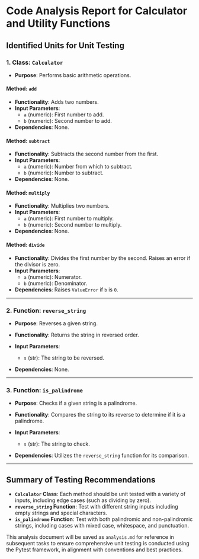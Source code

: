 # Code Analysis Report for Calculator and Utility Functions

## Identified Units for Unit Testing

### 1. Class: `Calculator`
- **Purpose**: Performs basic arithmetic operations.
  
#### Method: `add`
- **Functionality**: Adds two numbers.
- **Input Parameters**: 
  - `a` (numeric): First number to add.
  - `b` (numeric): Second number to add.
- **Dependencies**: None.

#### Method: `subtract`
- **Functionality**: Subtracts the second number from the first.
- **Input Parameters**: 
  - `a` (numeric): Number from which to subtract.
  - `b` (numeric): Number to subtract.
- **Dependencies**: None.

#### Method: `multiply`
- **Functionality**: Multiplies two numbers.
- **Input Parameters**: 
  - `a` (numeric): First number to multiply.
  - `b` (numeric): Second number to multiply.
- **Dependencies**: None.

#### Method: `divide`
- **Functionality**: Divides the first number by the second. Raises an error if the divisor is zero.
- **Input Parameters**: 
  - `a` (numeric): Numerator.
  - `b` (numeric): Denominator.
- **Dependencies**: Raises `ValueError` if `b` is `0`.

---

### 2. Function: `reverse_string`
- **Purpose**: Reverses a given string.
  
- **Functionality**: Returns the string in reversed order.
- **Input Parameters**: 
  - `s` (str): The string to be reversed.
- **Dependencies**: None.

---

### 3. Function: `is_palindrome`
- **Purpose**: Checks if a given string is a palindrome.
  
- **Functionality**: Compares the string to its reverse to determine if it is a palindrome.
- **Input Parameters**:
  - `s` (str): The string to check.
- **Dependencies**: Utilizes the `reverse_string` function for its comparison.

---

## Summary of Testing Recommendations

- **`Calculator` Class**: Each method should be unit tested with a variety of inputs, including edge cases (such as dividing by zero).
- **`reverse_string` Function**: Test with different string inputs including empty strings and special characters.
- **`is_palindrome` Function**: Test with both palindromic and non-palindromic strings, including cases with mixed case, whitespace, and punctuation. 

This analysis document will be saved as `analysis.md` for reference in subsequent tasks to ensure comprehensive unit testing is conducted using the Pytest framework, in alignment with conventions and best practices.